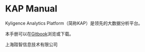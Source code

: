 # KAP Manual

Kyligence Analytics Platform（简称KAP）是领先的大数据分析平台。

本手册可以在[Gitbook](https://www.gitbook.com/book/kyligence-git/kap-manual)浏览或下载。

上海跬智信息技术有限公司

